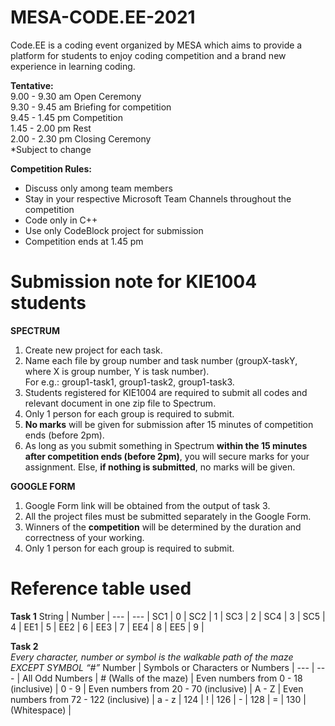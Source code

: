 # MESA-CODE.EE-2021
Code.EE is a coding event organized by MESA which aims to provide a platform for students to enjoy coding competition and a brand new experience in learning coding.

**Tentative:**  
9.00 - 9.30 am   Open Ceremony  
9.30 - 9.45 am   Briefing for competition  
9.45 - 1.45 pm   Competition  
1.45 - 2.00 pm   Rest  
2.00 - 2.30 pm   Closing Ceremony  
*Subject to change

**Competition Rules:**  
- Discuss only among team members
- Stay in your respective Microsoft Team Channels throughout the competition
- Code only in C++
- Use only CodeBlock project for submission
- Competition ends at 1.45 pm  

# Submission note for KIE1004 students
**SPECTRUM**
1. Create new project for each task.
2. Name each file by group number and task number (groupX-taskY, where X is group number, Y is task number).  
For e.g.: group1-task1, group1-task2, group1-task3.
3. Students registered for KIE1004 are required to submit all codes and relevant document in one zip file to Spectrum.
4. Only 1 person for each group is required to submit.
5. **No marks** will be given for submission after 15 minutes of competition ends (before 2pm).  
6. As long as you submit something in Spectrum **within the 15 minutes after competition ends (before 2pm)**, you will secure marks for your assignment. Else, **if nothing is submitted**, no marks will be given.

**GOOGLE FORM**
1. Google Form link will be obtained from the output of task 3.
2. All the project files must be submitted separately in the Google Form.
3. Winners of the **competition** will be determined by the duration and correctness of your working.
4. Only 1 person for each group is required to submit.  

# Reference table used
**Task 1**
String | Number |
--- | --- |
SC1 | 0 |
SC2 | 1 |
SC3 | 2 |
SC4 | 3 |
SC5 | 4 |
EE1 | 5 |
EE2 | 6 |
EE3 | 7 |
EE4 | 8 |
EE5 | 9 |

**Task 2**  
*Every character, number or symbol is the walkable path of the maze EXCEPT SYMBOL “#”*
Number | Symbols or Characters or Numbers |
--- | --- |
All Odd Numbers | # (Walls of the maze) |
Even numbers from 0 - 18 (inclusive) | 0 - 9 |
Even numbers from 20 - 70 (inclusive) | A - Z |
Even numbers from 72 - 122 (inclusive) | a - z |
124 | ! |
126 | - |
128 | = |
130 | (Whitespace) |

